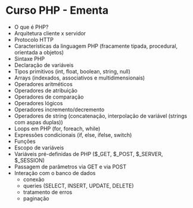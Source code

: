 # Curso PHP - Ementa

- O que é PHP?
- Arquitetura cliente x servidor
- Protocolo HTTP
- Características da linguagem PHP (fracamente tipada, procedural, orientada a objetos)
- Sintaxe PHP
- Declaração de variáveis
- Tipos primitivos (int, float, boolean, string, null)
- Arrays (indexados, associativos e multidimensionais)
- Operadores aritméticos
- Operadores de atribuição
- Operadores de comparação
- Operadores lógicos
- Operadores incremento/decremento
- Operadores de string (concatenação, interpolação de variável (strings com aspas duplas))
- Loops em PHP (for, foreach, while)
- Expressões condicionais (if, else, ifelse, switch)
- Funções
- Escopo de variáveis
- Variáveis pré-definidas de PHP ($_GET, $_POST, $_SERVER, $_SESSION)
- Passagem de parâmetros via GET e via POST
- Interação com o banco de dados
  - conexão
  - queries (SELECT, INSERT, UPDATE, DELETE)
  - tratamento de erros
  - paginação
